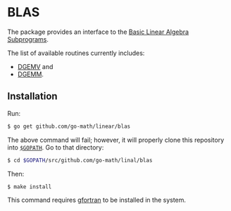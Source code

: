 # BLAS

The package provides an interface to the
[Basic Linear Algebra Subprograms](http://www.netlib.org/blas/).

The list of available routines currently includes:

* [DGEMV](http://www.netlib.org/lapack/explore-html/dc/da8/dgemv_8f.html) and
* [DGEMM](http://www.netlib.org/lapack/explore-html/dc/da8/dgemm_8f.html).

## Installation

Run:

```bash
$ go get github.com/go-math/linear/blas
```

The above command will fail; however, it will properly clone this repository
into [`$GOPATH`](https://golang.org/doc/code.html#GOPATH). Go to that
directory:

```bash
$ cd $GOPATH/src/github.com/go-math/linal/blas
```

Then:

```bash
$ make install
```

This command requires [gfortran](https://gcc.gnu.org/wiki/GFortranBinaries) to
be installed in the system.
